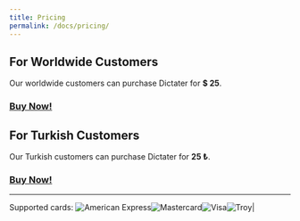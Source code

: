 ```yaml
---
title: Pricing
permalink: /docs/pricing/
---
```


## For Worldwide Customers
Our worldwide customers can purchase Dictater for **$ 25**.

### [**Buy Now!**](https://iyzi.link/AAqZ_g)

## For Turkish Customers

Our Turkish customers can purchase Dictater for **25 ₺**.

### [**Buy Now!**](https://www.shopier.com/ShowProductNew/products.php?id=1398103)

---

Supported cards:
![American Express](https://iyzi.link/images/amex.svg)![Mastercard](https://iyzi.link/images/mastercard.svg)![Visa](https://iyzi.link/images/visa.svg)![Troy](https://iyzi.link/images/troy.svg)|


